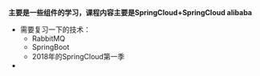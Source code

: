 [//]: # (https://spring-cloud-alibaba-group.github.io/github-pages/hoxton/zh-cn/index.htm)
**主要是一些组件的学习，课程内容主要是SpringCloud+SpringCloud alibaba**

- 需要复习一下的技术：
    - RabbitMQ
    - SpringBoot
    - 2018年的SpringCloud第一季
- 